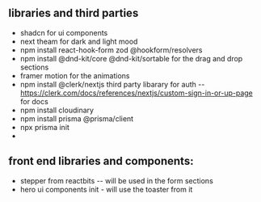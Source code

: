 ## libraries and third parties 
- shadcn for ui components 
- next theam for dark and light mood
- npm install react-hook-form zod @hookform/resolvers
- npm install @dnd-kit/core @dnd-kit/sortable for the drag and drop sections
- framer motion for the animations 
- npm install @clerk/nextjs third party libarary for auth -- https://clerk.com/docs/references/nextjs/custom-sign-in-or-up-page for docs 
- npm install cloudinary
- npm install prisma @prisma/client
- npx prisma init
- 

## front end libraries and components:
- stepper from reactbits -- will be used in the form sections 
- hero ui components init - will use the toaster from it